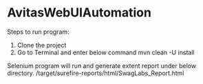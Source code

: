 # AvitasWebUIAutomation

Steps to run program:
1. Clone the project
2. Go to Terminal and enter below command
	mvn clean -U install


Selenium program will run and generate extent report under below directory.
<project location>/target/surefire-reports/html/SwagLabs_Report.html